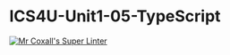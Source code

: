 # ICS4U-Unit1-05-TypeScript

[![Mr Coxall's Super Linter](https://github.com/Lucas-Tyman/ICS4U-Unit1-05-Typescript/workflows/Mr%20Coxall's%20Super%20Linter/badge.svg)](https://github.com/Lucas-Tyman/ICS4U-Unit1-05-Typescript/actions/)
